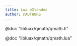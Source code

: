 ```yaml
---
title: Lua eXtended
author: @AUTHORS
---
```


@doc "libluax/qmath/qmath.h"

@doc "libluax/qmath/qmath.lua"
